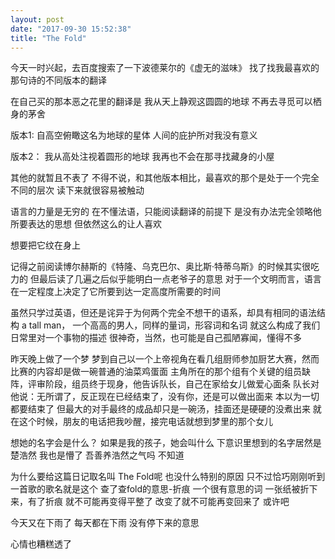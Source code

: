 ```yaml
---
layout: post
date: "2017-09-30 15:52:38"
title: "The Fold"
---
```



今天一时兴起，去百度搜索了一下波德莱尔的《虚无的滋味》
找了找我最喜欢的那句诗的不同版本的翻译

在自己买的那本恶之花里的翻译是
我从天上静观这圆圆的地球
不再去寻觅可以栖身的茅舍

版本1:
自高空俯瞰这名为地球的星体
人间的庇护所对我没有意义

版本2：
我从高处注视着圆形的地球
我再也不会在那寻找藏身的小屋

其他的就暂且不表了
不得不说，和其他版本相比，最喜欢的那个是处于一个完全不同的层次
读下来就很容易被触动

语言的力量是无穷的
在不懂法语，只能阅读翻译的前提下
是没有办法完全领略他所要表达的思想
但依然这么的让人喜欢

想要把它纹在身上

记得之前阅读博尔赫斯的《特隆、乌克巴尔、奥比斯·特蒂乌斯》的时候其实很吃力的
但最后读了几遍之后似乎能明白一点老爷子的意思
对于一个文明而言，语言在一定程度上决定了它所要到达一定高度所需要的时间

虽然只学过英语，但还是诧异于为何两个完全不想干的语系，却具有相同的语法结构
a tall man， 一个高高的男人，同样的量词，形容词和名词
就这么构成了我们日常里对一个事物的描述
很神奇，当然，也可能是自己孤陋寡闻，懂得不多

昨天晚上做了一个梦
梦到自己以一个上帝视角在看几组厨师参加厨艺大赛，然而比赛的内容却是做一碗普通的油菜鸡蛋面
主角所在的那个组有个关键的组员缺阵，评审阶段，组员终于现身，他告诉队长，自己在家给女儿做爱心面条
队长对他说：无所谓了，反正现在已经结束了，没有你，还是可以做出面来
本以为一切都要结束了
但最大的对手最终的成品却只是一碗汤，挂面还是硬硬的没煮出来
就在这个时候，朋友的电话把我吵醒，接完电话就想到梦里的那个女儿

想她的名字会是什么？
如果是我的孩子，她会叫什么
下意识里想到的名字居然是 楚浩然
我也是懵了
吾善养浩然之气吗
不知道

为什么要给这篇日记取名叫 The Fold呢
也没什么特别的原因
只不过恰巧刚刚听到一首歌的歌名就是这个
查了查fold的意思-折痕
一个很有意思的词
一张纸被折下来，有了折痕 就不可能再变得平整了
改变了就不可能再变回来了
或许吧

今天又在下雨了
每天都在下雨
没有停下来的意思

心情也糟糕透了
